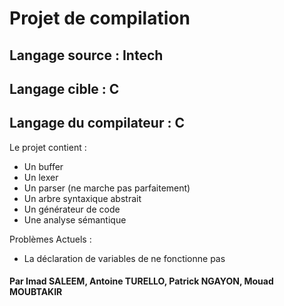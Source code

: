 # Projet de compilation

## Langage source : Intech
## Langage cible : C
## Langage du compilateur : C

Le projet contient :
- Un buffer
- Un lexer
- Un parser (ne marche pas parfaitement)
- Un arbre syntaxique abstrait
- Un générateur de code
- Une analyse sémantique

Problèmes Actuels : 
- La déclaration de variables de ne fonctionne pas

#### Par Imad SALEEM, Antoine TURELLO, Patrick NGAYON, Mouad MOUBTAKIR
